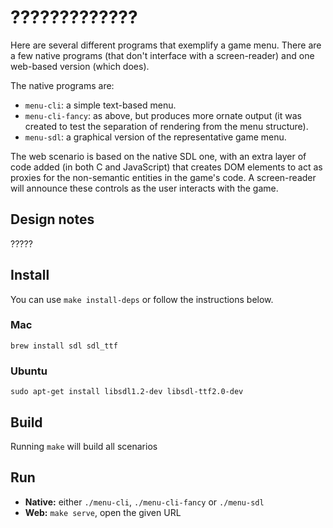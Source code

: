 ?????????????
====

Here are several different programs that exemplify a game menu. There are a few native programs (that don't interface with a screen-reader) and one web-based version (which does).

The native programs are:

 * `menu-cli`: a simple text-based menu.
 * `menu-cli-fancy`: as above, but produces more ornate output (it was created to test the separation of rendering from the menu structure).
 * `menu-sdl`: a graphical version of the representative game menu.

The web scenario is based on the native SDL one, with an extra layer of code added (in both C and JavaScript) that creates DOM elements to act as proxies for the non-semantic entities in the game's code. A screen-reader will announce these controls as the user interacts with the game.

Design notes
------------

?????

Install
-------

You can use `make install-deps` or follow the instructions below.

### Mac

`brew install sdl sdl_ttf`

### Ubuntu

`sudo apt-get install libsdl1.2-dev libsdl-ttf2.0-dev`

Build
-----

Running `make` will build all scenarios

Run
---

 * **Native:** either `./menu-cli`, `./menu-cli-fancy` or `./menu-sdl`
 * **Web:** `make serve`, open the given URL
